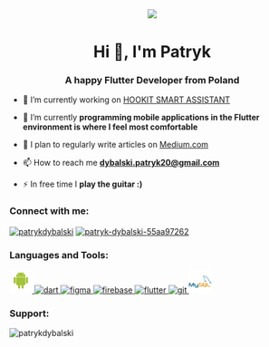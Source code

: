 
<div id="header" align="center">
  <img src="https://media.giphy.com/media/h408T6Y5GfmXBKW62l/giphy.gif" width="250"/>
</div><h1 align="center">Hi 👋, I'm Patryk</h1>
<h3 align="center">A happy Flutter Developer from Poland</h3>

- 🔭 I’m currently working on [HOOKIT SMART ASSISTANT](https://github.com/patrykdybalski/smart_assistant)

- 🌱 I’m currently **programming mobile applications in the Flutter environment is where I feel most comfortable**

- 📝 I plan to regularly write articles on [Medium.com](Medium.com)

- 📫 How to reach me **dybalski.patryk20@gmail.com**

- ⚡ In free time I **play the guitar :)**

<h3 align="left">Connect with me:</h3>
<p align="left">
<a href="https://twitter.com/patrykdybalski" target="blank"><img align="center" src="https://raw.githubusercontent.com/rahuldkjain/github-profile-readme-generator/master/src/images/icons/Social/twitter.svg" alt="patrykdybalski" height="30" width="40" /></a>
<a href="https://linkedin.com/in/patryk-dybalski-55aa97262" target="blank"><img align="center" src="https://raw.githubusercontent.com/rahuldkjain/github-profile-readme-generator/master/src/images/icons/Social/linked-in-alt.svg" alt="patryk-dybalski-55aa97262" height="30" width="40" /></a>
</p>

<h3 align="left">Languages and Tools:</h3>
<p align="left"> <a href="https://developer.android.com" target="_blank" rel="noreferrer"> <img src="https://raw.githubusercontent.com/devicons/devicon/master/icons/android/android-original-wordmark.svg" alt="android" width="40" height="40"/> </a> <a href="https://dart.dev" target="_blank" rel="noreferrer"> <img src="https://www.vectorlogo.zone/logos/dartlang/dartlang-icon.svg" alt="dart" width="40" height="40"/> </a> <a href="https://www.figma.com/" target="_blank" rel="noreferrer"> <img src="https://www.vectorlogo.zone/logos/figma/figma-icon.svg" alt="figma" width="40" height="40"/> </a> <a href="https://firebase.google.com/" target="_blank" rel="noreferrer"> <img src="https://www.vectorlogo.zone/logos/firebase/firebase-icon.svg" alt="firebase" width="40" height="40"/> </a> <a href="https://flutter.dev" target="_blank" rel="noreferrer"> <img src="https://www.vectorlogo.zone/logos/flutterio/flutterio-icon.svg" alt="flutter" width="40" height="40"/> </a> <a href="https://git-scm.com/" target="_blank" rel="noreferrer"> <img src="https://www.vectorlogo.zone/logos/git-scm/git-scm-icon.svg" alt="git" width="40" height="40"/> </a> <a href="https://www.mysql.com/" target="_blank" rel="noreferrer"> <img src="https://raw.githubusercontent.com/devicons/devicon/master/icons/mysql/mysql-original-wordmark.svg" alt="mysql" width="40" height="40"/> </a> </p>

<h3 align="left">Support:</h3>
<p><a href="https://www.buymeacoffee.com/patrykdybalski"> <img align="left" src="https://cdn.buymeacoffee.com/buttons/v2/default-yellow.png" height="50" width="210" alt="patrykdybalski" /></a></p><br><br>
